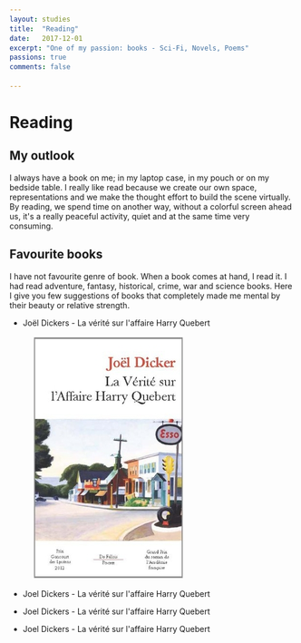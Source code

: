 ```yaml
---
layout: studies
title:  "Reading"
date:   2017-12-01
excerpt: "One of my passion: books - Sci-Fi, Novels, Poems"
passions: true
comments: false

---
```


# Reading

## My outlook

I always have a book on me; in my laptop case, in my pouch or on my bedside table. I really like read because we create our own space, representations and we make the thought effort to build the scene virtually. By reading, we spend time on another way, without a colorful screen ahead us, it's a really peaceful activity, quiet and at the same time very consuming.

## Favourite books

I have not favourite genre of book. When a book comes at hand, I read it. I had read adventure, fantasy, historical, crime, war and science books. Here I give you few suggestions of books that completely made me mental by their beauty or relative strength.

* Joël Dickers - La vérité sur l'affaire Harry Quebert

<figure>
	<img src="img/harry.jpg">
</figure>

* Joel Dickers - La vérité sur l'affaire Harry Quebert

* Joel Dickers - La vérité sur l'affaire Harry Quebert

* Joel Dickers - La vérité sur l'affaire Harry Quebert